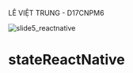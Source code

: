 LÊ VIỆT TRUNG - D17CNPM6

![slide5_reactnative](https://github.com/user-attachments/assets/cefae20c-97ec-41d8-827d-a071da56380c)

# stateReactNative
